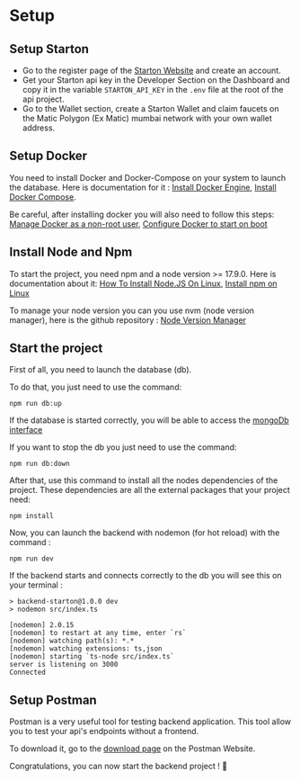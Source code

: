 # Setup

## Setup Starton 

- Go to the register page of the [Starton Website](https://app.starton.io/register) and create an account.
- Get your Starton api key in the Developer Section on the Dashboard and copy it in the variable `STARTON_API_KEY` in the `.env` file at the root of the api project.
- Go to the Wallet section, create a Starton Wallet and claim faucets on the Matic Polygon (Ex Matic) mumbai network with your own wallet address.

## Setup Docker

You need to install Docker and Docker-Compose on your system to launch the database. Here is documentation for it : [Install Docker Engine](https://docs.docker.com/engine/install/), [Install Docker Compose](https://docs.docker.com/compose/install/).

Be careful, after installing docker you will also need to follow this steps: [Manage Docker as a non-root user](https://docs.docker.com/engine/install/linux-postinstall/#manage-docker-as-a-non-root-user), [Configure Docker to start on boot](https://docs.docker.com/engine/install/linux-postinstall/#configure-docker-to-start-on-boot)

## Install Node and Npm

To start the project, you need npm and a node version >= 17.9.0. Here is documentation about it: [How To Install Node.JS On Linux](https://upstack.co/knowledge/how-to-install-node-js-on-linux), [Install npm on Linux](https://linuxconfig.org/install-npm-on-linux)

To manage your node version you can you use nvm (node version manager), here is the github repository : [Node Version Manager](https://github.com/nvm-sh/nvm)


## Start the project

First of all, you need to launch the database (db).

To do that, you just need to use the command:

    npm run db:up

If the database is started correctly, you will be able to access the [mongoDb interface](http://localhost:8081/)

If you want to stop the db you just need to use the command:

    npm run db:down

After that, use this command to install all the nodes dependencies of the project. These dependencies are all the external packages that your project need:

    npm install

Now, you can launch the backend with nodemon (for hot reload) with the command :

    npm run dev

If the backend starts and connects correctly to the db you will see this on your terminal :

    > backend-starton@1.0.0 dev
    > nodemon src/index.ts

    [nodemon] 2.0.15
    [nodemon] to restart at any time, enter `rs`
    [nodemon] watching path(s): *.*
    [nodemon] watching extensions: ts,json
    [nodemon] starting `ts-node src/index.ts`
    server is listening on 3000
    Connected

## Setup Postman

Postman is a very useful tool for testing backend application.
This tool allow you to test your api's endpoints without a frontend.

To download it, go to the [download page](https://www.postman.com/downloads/) on the Postman Website.

Congratulations, you can now start the backend project ! 🎉